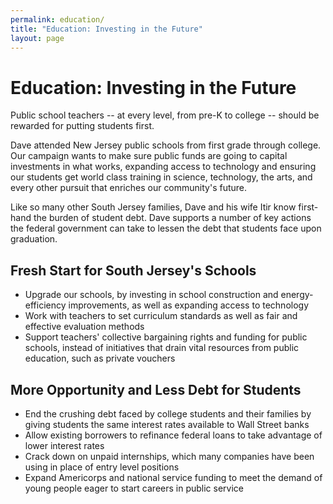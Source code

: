 ```yaml
---
permalink: education/
title: "Education: Investing in the Future"
layout: page
---
```

# Education: Investing in the Future

Public school teachers -- at every level, from pre-K to college -- should be rewarded for putting students first. 

Dave attended New Jersey public schools from first grade through college. Our campaign wants to make sure public funds are going to capital investments in what works, expanding access to technology and ensuring our students get world class training in science, technology, the arts, and every other pursuit that enriches our community's future.

Like so many other South Jersey families, Dave and his wife Itir know first-hand the burden of student debt. Dave supports a number of key actions the federal government can take to lessen the debt that students face upon graduation.

## Fresh Start for South Jersey's Schools

- Upgrade our schools, by investing in school construction and energy-efficiency improvements, as well as expanding access to technology
- Work with teachers to set curriculum standards as well as fair and effective evaluation methods
- Support teachers' collective bargaining rights and funding for public schools, instead of initiatives that drain vital resources from public education, such as private vouchers

## More Opportunity and Less Debt for Students

- End the crushing debt faced by college students and their families by giving students the same interest rates available to Wall Street banks
- Allow existing borrowers to refinance federal loans to take advantage of lower interest rates
- Crack down on unpaid internships, which many companies have been using in place of entry level positions
- Expand Americorps and national service funding to meet the demand of young people eager to start careers in public service

